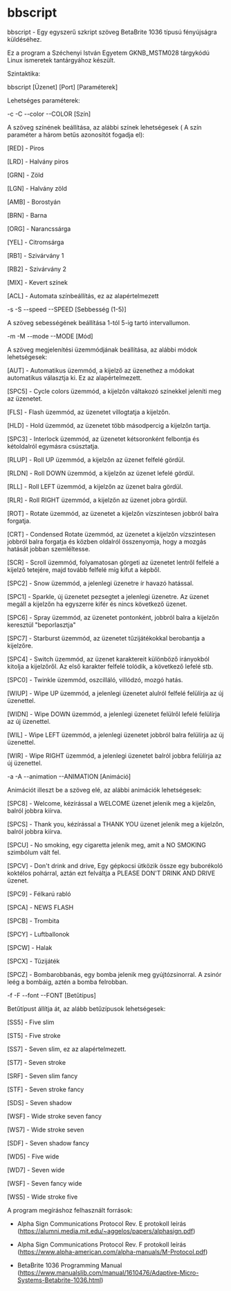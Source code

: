 # bbscript

bbscript - Egy egyszerű szkript szöveg BetaBrite 1036 típusú fényújságra küldéséhez. 

Ez a program a Széchenyi István Egyetem GKNB_MSTM028 tárgykódú Linux ismeretek tantárgyához készült.

Szintaktika:

bbscript [Üzenet] [Port] [Paraméterek]

Lehetséges paraméterek:

-c -C --color --COLOR [Szín]

A szöveg színének beállítása, az alábbi színek lehetségesek ( A szín paraméter a három betűs azonosítót fogadja el):

[RED] - Piros

[LRD] - Halvány piros

[GRN] - Zöld

[LGN] - Halvány zöld

[AMB] - Borostyán

[BRN] - Barna

[ORG] - Narancssárga

[YEL] - Citromsárga

[RB1] - Szivárvány 1

[RB2] - Szivárvány 2

[MIX] - Kevert színek

[ACL] - Automata színbeállítás, ez az alapértelmezett

-s -S --speed --SPEED [Sebbesség (1-5)]

A szöveg sebességének beállítása 1-tól 5-ig tartó intervallumon.

-m -M --mode  --MODE [Mód]

A szöveg megjelenítési üzemmódjának beállítása, az alábbi módok lehetségesek:

 [AUT] - Automatikus üzemmód, a kijelző az üzenethez a módokat automatikus választja ki. Ez az alapértelmezett. 

 [SPC5] - Cycle colors üzemmód, a kijelzőn váltakozó színekkel jeleníti meg az üzenetet.

 [FLS] - Flash üzemmód, az üzenetet villogtatja a kijelzőn.

 [HLD] - Hold üzemmód, az üzenetet több másodpercig a kijelzőn tartja.

 [SPC3] - Interlock üzemmód, az üzenetet kétsoronként felbontja és kétoldalról egymásra csúsztatja.

 [RLUP] - Roll UP üzemmód, a kijelzőn az üzenet felfelé gördül.

 [RLDN] - Roll DOWN üzemmód, a kijelzőn az üzenet lefelé gördül.

 [RLL] - Roll LEFT üzemmód, a kijelzőn az üzenet balra gördül.

 [RLR] - Roll RIGHT üzemmód, a kijelzőn az üzenet jobra gördül.
 
 [ROT] - Rotate üzemmód, az üzenetet a kijelzőn vízszintesen jobbról balra forgatja.

 [CRT] - Condensed Rotate üzemmód, az üzenetet a kijelzőn vízszintesen jobbról balra forgatja és közben oldalról összenyomja, hogy a mozgás hatását jobban szemléltesse.

 [SCR] - Scroll üzemmód, folyamatosan görgeti az üzenetet lentről felfelé a kijelző tetejére, majd tovább felfelé míg kifut a képből.

 [SPC2] - Snow üzemmód, a jelenlegi üzenetre ír havazó hatással.

 [SPC1] - Sparkle, új üzenetet pezsegtet a jelenlegi üzenetre. Az üzenet megáll a kijelzőn ha egyszerre kifér és nincs következő üzenet.

 [SPC6] - Spray üzemmód, az üzenetet pontonként, jobbról balra a kijelzőn keresztül "beporlasztja" 

 [SPC7] - Starburst üzemmód, az üzenetet tűzijátékokkal berobantja a kijelzőre.

 [SPC4] - Switch üzemmód, az üzenet karaktereit különböző irányokból kitolja a kijelzőről. Az első karakter felfelé tolódik, a következő lefelé stb.

 [SPC0] - Twinkle üzemmód, oszcilláló, villódzó, mozgó hatás.

 [WIUP] - Wipe UP üzemmód, a jelenlegi üzenetet alulról felfelé felülírja az új üzenettel.

 [WIDN] - Wipe DOWN üzemmód, a jelenlegi üzenetet felülről lefelé felülírja az új üzenettel.

 [WIL] - Wipe LEFT üzemmód, a jelenlegi üzenetet jobbról balra felülírja az új üzenettel.

 [WIR] - Wipe RIGHT üzemmód, a jelenlegi üzenetet balról jobbra felülírja az új üzenettel.

-a -A --animation --ANIMATION [Animáció]

Animációt illeszt be a szöveg elé, az alábbi animációk lehetségesek:

 [SPC8] - Welcome, kézírással a WELCOME üzenet jelenik meg a kijelzőn, balról jobbra kiírva.

 [SPCS] - Thank you, kézírással a THANK YOU üzenet jelenik meg a kijelzőn, balról jobbra kiírva.

 [SPCU] - No smoking, egy cigaretta jelenik meg, amit a NO SMOKING szimbólum vált fel.

 [SPCV] - Don't drink and drive, Egy gépkocsi ütközik össze egy buborékoló koktélos pohárral, aztán ezt felváltja a PLEASE DON'T DRINK AND DRIVE üzenet.

 [SPC9] - Félkarú rabló

 [SPCA] - NEWS FLASH

 [SPCB] - Trombita

 [SPCY] - Luftballonok

 [SPCW] - Halak

 [SPCX] - Tűzijáték

 [SPCZ] - Bombarobbanás, egy bomba jelenik meg gyújtózsinorral. A zsinór leég a bombáig, aztén a bomba felrobban.  

-f -F --font --FONT [Betűtípus]

Betűtípust állítja át, az alább betűzípusok lehetségesek:

 [SS5] - Five slim

 [ST5] - Five stroke

 [SS7] - Seven slim, ez az alapértelmezett.

 [ST7] - Seven stroke

 [SRF] - Seven slim fancy

 [STF] - Seven stroke fancy

 [SDS] - Seven shadow

 [WSF] - Wide stroke seven fancy

 [WS7] - Wide stroke seven

 [SDF] - Seven shadow fancy

 [WD5] - Five wide

 [WD7] - Seven wide

 [WSF] - Seven fancy wide

 [WS5] - Wide stroke five

A program megíráshoz felhasznált források:

 - Alpha Sign Communications Protocol Rev. E protokoll leírás (https://alumni.media.mit.edu/~aggelos/papers/alphasign.pdf)

 - Alpha Sign Communications Protocol Rev. F protokoll leírás (https://www.alpha-american.com/alpha-manuals/M-Protocol.pdf)

 - BetaBrite 1036 Programming Manual (https://www.manualslib.com/manual/1610476/Adaptive-Micro-Systems-Betabrite-1036.html)

